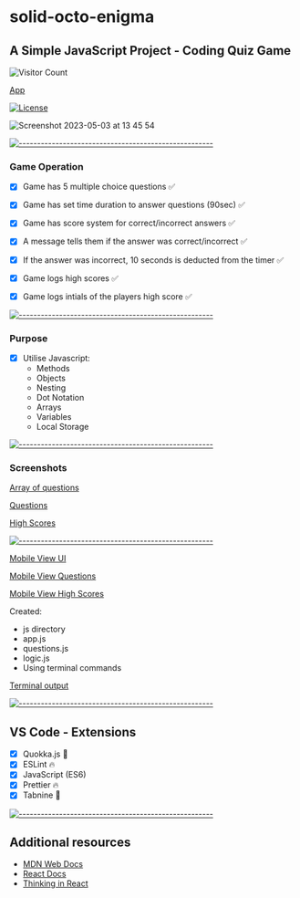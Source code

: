 # solid-octo-enigma

## A Simple JavaScript Project - Coding Quiz Game

![Visitor Count](https://profile-counter.glitch.me/codesleeps/count.svg)

 [App](https://codesleeps.github.io/solid-octo-enigma/)
 
 [![License](https://img.shields.io/packagist/l/dingo/api.svg?style=flat-square)](LICENSE)

![Screenshot 2023-05-03 at 13 45 54](https://user-images.githubusercontent.com/125808990/235920289-58ce64bd-c9e4-48c7-8070-d8853a6c9bc5.png)

[![-----------------------------------------------------](https://raw.githubusercontent.com/andreasbm/readme/master/assets/lines/colored.png)](#additional-resources)

### Game Operation

- [x] Game has 5 multiple choice questions ✅

- [x] Game has set time duration to answer questions (90sec) ✅

- [x] Game has score system for correct/incorrect answers ✅
 
- [x] A message tells them if the answer was correct/incorrect ✅

- [x] If the answer was incorrect, 10 seconds is deducted from the timer ✅

- [x] Game logs high scores ✅

- [x] Game logs intials of the players high score ✅

[![-----------------------------------------------------](https://raw.githubusercontent.com/andreasbm/readme/master/assets/lines/colored.png)](#additional-resources)

### Purpose
- [x] Utilise Javascript:
  - Methods
  - Objects
  - Nesting
  - Dot Notation
  - Arrays
  - Variables
  - Local Storage

[![-----------------------------------------------------](https://raw.githubusercontent.com/andreasbm/readme/master/assets/lines/colored.png)](#additional-resources)
### Screenshots

[Array of questions](https://user-images.githubusercontent.com/125808990/227728065-4d8d8297-6f1d-4c32-b8ae-86d21444ec5a.png)

[Questions](https://user-images.githubusercontent.com/125808990/235920481-69573cb6-bed7-4517-b219-08379de08097.png)

[High Scores](https://user-images.githubusercontent.com/125808990/235920593-c52520af-648d-4a58-a6be-cbbe4d1aeb1e.png)

[![-----------------------------------------------------](https://raw.githubusercontent.com/andreasbm/readme/master/assets/lines/colored.png)](#additional-resources)

[Mobile View UI](https://user-images.githubusercontent.com/125808990/235924056-433b5a23-814e-48d3-a90e-0fe0aa7b33d0.png)

[Mobile View Questions](https://user-images.githubusercontent.com/125808990/235925206-dfd62efc-f53b-4233-b93a-ed50bc71be1a.png)

[Mobile View High Scores](https://user-images.githubusercontent.com/125808990/235925503-e7aece30-ff23-4a38-8689-67fe385a68d4.png)


Created: 

  - js directory
  - app.js  
  - questions.js  
  - logic.js  
  - Using terminal commands

[Terminal output](https://user-images.githubusercontent.com/125808990/227730383-42a4dc0e-3c91-4bc0-9675-a62f339c3d7a.png)


[![-----------------------------------------------------](https://raw.githubusercontent.com/andreasbm/readme/master/assets/lines/colored.png)](#additional-resources)

## VS Code - Extensions

- [x] Quokka.js 🤖
- [x] ESLint 🔥
- [x] JavaScript (ES6) 
- [x] Prettier 🔥
- [x] Tabnine 🤖

[![-----------------------------------------------------](https://raw.githubusercontent.com/andreasbm/readme/master/assets/lines/colored.png)](#additional-resources)
## Additional resources

- [MDN Web Docs](https://developer.mozilla.org/en-US/)
- [React Docs](https://reactjs.org/docs/getting-started.html)
- [Thinking in React](https://reactjs.org/docs/thinking-in-react.html)


